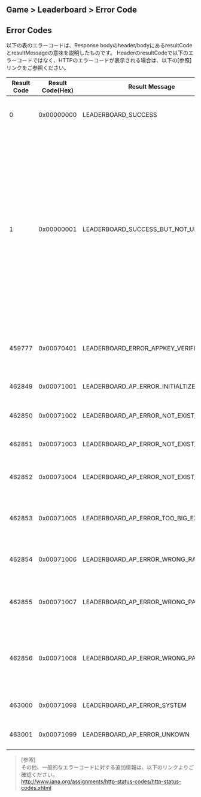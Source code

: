 ## Game > Leaderboard > Error Code

## Error Codes

以下の表のエラーコードは、Response bodyのheader/bodyにあるresultCodeとresultMessageの意味を説明したものです。
HeaderのresultCodeで以下のエラーコードではなく、HTTPのエラーコードが表示される場合は、以下の[参照]リンクをご参照ください。

|Result Code| Result Code(Hex) | Result Message |説明|
|---|---|---|---|
|0|	0x00000000 |LEADERBOARD_SUCCESS | リクエスト成功 |
|1|	0x00000001 |LEADERBOARD_SUCCESS_BUT_NOT_UPDATE | リクエストは成功したものの、既存と同じデータが入ったため、アップデートはしていない |
|459777|	0x00070401 |LEADERBOARD_ERROR_APPKEY_VERIFIER | アプリキー認証失敗 |
|462849|	0x00071001 |LEADERBOARD_AP_ERROR_INITIALTIZE | リセット失敗 |
|462850|	0x00071002 |LEADERBOARD_AP_ERROR_NOT_EXIST_USER | 未登録ユーザー |
|462851|	0x00071003 |LEADERBOARD_AP_ERROR_NOT_EXIST_FACTOR | 未登録Factor |
|462852|	0x00071004 |LEADERBOARD_AP_ERROR_NOT_EXIST_APPKEY | 未登録アプリキー |
|462853|	0x00071005 |LEADERBOARD_AP_ERROR_TOO_BIG_EXTRA | Extra Data 長さ制限超過 |
|462854|	0x00071006 |LEADERBOARD_AP_ERROR_WRONG_RANGE | 正しくない範囲 |
|462855|	0x00071007 |LEADERBOARD_AP_ERROR_WRONG_PARAM | 正しくないパラメーター |
|462856|    0x00071008 |LEADERBOARD_AP_ERROR_WRONG_PATH | URI入力時誤字、パラメータ不足 |
|463000|	0x00071098 |LEADERBOARD_AP_ERROR_SYSTEM | システムエラー |
|463001|	0x00071099 |LEADERBOARD_AP_ERROR_UNKOWN | 不明なエラー |

> [参照]  
> その他、一般的なエラーコードに対する追加情報は、以下のリンクよりご確認ください。 <br>
> http://www.iana.org/assignments/http-status-codes/http-status-codes.xhtml  